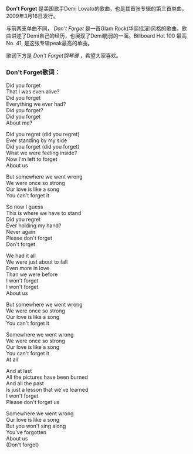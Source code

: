 

**Don't Forget** 是美国歌手Demi Lovato的歌曲，也是其首张专辑的第三首单曲，2009年3月16日发行。

与前两支单曲不同， _Don't Forget_ 是一首Glam
Rock(华丽摇滚)风格的歌曲，歌曲讲述了Demi自己的经历，也展现了Demi脆弱的一面。Billboard Hot 100 最高No. 41,
是这张专辑peak最高的单曲。

歌词下方是 _Don't Forget钢琴谱_ ，希望大家喜欢。

### Don't Forget歌词：

Did you forget  
That I was even alive?  
Did you forget  
Everything we ever had?  
Did you forget?  
Did you forget  
About me?

Did you regret (did you regret)  
Ever standing by my side  
Did you forget (did you forget)  
What we were feeling inside?  
Now I'm left to forget  
About us

But somewhere we went wrong  
We were once so strong  
Our love is like a song  
You can't forget it

So now I guess  
This is where we have to stand  
Did you regret  
Ever holding my hand?  
Never again  
Please don't forget  
Don't forget

We had it all  
We were just about to fall  
Even more in love  
Than we were before  
I won't forget  
I won't forget  
About us

But somewhere we went wrong  
We were once so strong  
Our love is like a song  
You can't forget it

Somewhere we went wrong  
We were once so strong  
Our love is like a song  
You can't forget it  
At all

And at last  
All the pictures have been burned  
And all the past  
Is just a lesson that we've learned  
I won't forget  
Please don't forget us

Somewhere we went wrong  
Our love is like a song  
But you won't sing along  
You've forgotten  
About us  
(Don't forget)

